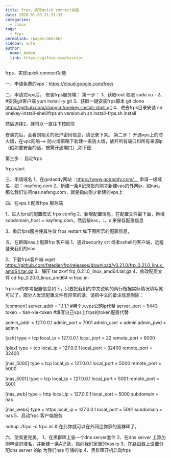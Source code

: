 ```yaml
---
title: frps，实现quick connect功能
date: 2020-01-03 21:51:33
categories: 
  - Linux
tags: 
  - Frps
permalink: /pages/a66cb6/
sidebar: auto
author: 
  name: AnWen
  link: https://github.com/micolor
---
```


frps，实现quick connect功能
<!--MORE--> 
一、申请免费的vps：https://cloud.google.com/free/

二、申请完vps后， 安装frps服务端：
第一步：
1、获取root 权限
sudo su - 
2、#安装git客户端
yum install -y git
3、获取一键安装frps脚本
git clone https://github.com/clangcn/onekey-install-shell.git
4、进去frps目录安装
cd onekey-install-shell/frps
sh version.sh
sh install-frps.sh install

然后选择2，就可以一直往下按回车


安装完后，会看到相关的账户密码信息，请记录下来。
第二步：
开通vps上的防火墙，在vpc网络–> 防火墙策略下新建一条防火墙，放开所有端口和所有来源ip（假如要安全的话，按需开通端口）,如下图


第三步：
启动frps

frps start


三、申请域名
1、在godaddy网站：https://www.godaddy.com/， 申请一级域名，如： nayfeng.com
2、新建一条A记录指向刚才新建vps的外网ip，如nas。那么我们访问nas.nafeng.com，就是指向刚才新建的vps上

四、在vps上配置frps 服务端

1、进入fprs的配置模式
frps config
2、新增配置信息，在配置文件最下面，新增subdomain_host = nayfeng.com，然后按esc，:，x 来保存配置信息

3、重启fprs服务使其生效
frps restart
如下图所示的配置信息，

五、在群晖nas上配置frp 客户端
1、通过security crt 或者xshell的客户端，远程登录我们的nas

2、下载frps客户端 wget https://github.com/fatedier/frp/releases/download/v0.21.0/frp_0.21.0_linux_amd64.tar.gz
3、解压
tar zxvf frp_0.21.0_linux_amd64.tar.gz
4、修改配置文件
cd frp_0.20.0_linux_amd64
vi frpc.ini

frpc.ini的参考配置信息如下，只要把我们的中文说明的两行根据实际情况填写就可以了，部分人发现配置文件有异常的话，请把中文的备注信息删除：

[common]
server_addr = 1.1.1.1   #用个人vps公网ip代替
server_port = 5443
token = tian-xie-token    #填写自己vps上frps的token配置代替

admin_addr = 127.0.0.1
admin_port = 7001
admin_user = admin
admin_pwd = admin

[ssh]
type = tcp
local_ip = 127.0.0.1
local_port = 22
remote_port = 6000

[plex]
type = tcp
local_ip = 127.0.0.1
local_port = 32400
remote_port = 32400

[nas_5000]
type = tcp
local_ip = 127.0.0.1
local_port = 5000
remote_port = 5000

[nas_5001]
type = tcp
local_ip = 127.0.0.1
local_port = 5001
remote_port = 5001


[nas_web]
type = http
local_ip = 127.0.0.1
local_port = 5000
subdomain = nas

[nas_webs]
type = https
local_ip = 127.0.0.1
local_port = 5001
subdomain = nas
5、启动frpc 客户端服务


nohup ./frpc -c frpc.ini &
在此你就可以在外网连你家的黑群晖了。


六、使其更完美。
1、在黑群晖上装一个dns server套件
2、在dns server 上添加刚申请的域名，并新建一条A记录，指向我们家里的nas ip
3、在路由器上设置分配dns server 的ip  为我们nas 存储的ip
4、黑群晖开机启动frps